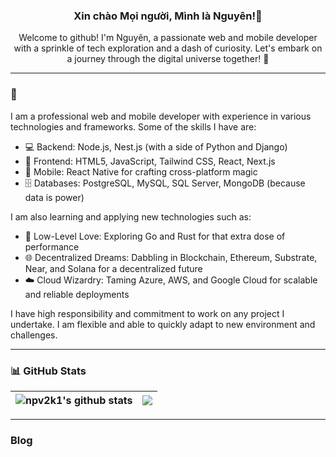 <h3 align="center">Xin chào Mọi người, Mình là Nguyên!👋</h3>

<p align="center">
  Welcome to github! I'm Nguyên, a passionate web and mobile developer with a sprinkle of tech exploration and a dash of curiosity. Let's embark on a journey through the digital universe together! 🚀
</p>

---

### 🌟 

I am a professional web and mobile developer with experience in various technologies and frameworks. Some of the skills I have are:

- 💻 Backend: Node.js, Nest.js (with a side of Python and Django)
- 🎨 Frontend: HTML5, JavaScript, Tailwind CSS, React, Next.js
- 📱 Mobile: React Native for crafting cross-platform magic
- 🗄️ Databases: PostgreSQL, MySQL, SQL Server, MongoDB (because data is power)

I am also learning and applying new technologies such as:

- 🚀 Low-Level Love: Exploring Go and Rust for that extra dose of performance
- 🌐 Decentralized Dreams: Dabbling in Blockchain, Ethereum, Substrate, Near, and Solana for a decentralized future
- ☁️ Cloud Wizardry: Taming Azure, AWS, and Google Cloud for scalable and reliable deployments

I have high responsibility and commitment to work on any project I undertake. I am flexible and able to quickly adapt to new environment and challenges.

---

### 📊 GitHub Stats

| <img align="center" src="https://github-readme-stats.vercel.app/api?username=npv2k1&show_icons=true&theme=algolia&include_all_commits=true&hide_border=true" alt="npv2k1's github stats" /> | <img align="center" src="https://github-readme-stats.vercel.app/api/top-langs/?username=npv2k1&layout=compact&hide_border=true" /> |
| ------------------------------------------------------------------------------------------------------------------------------------------------------------------------------------------- | ---------------------------------------------------------------------------------------------------------------------------------- |

---

### Blog
